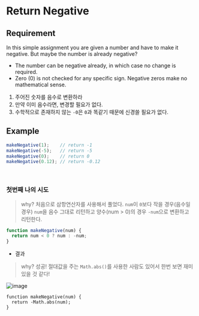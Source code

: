 # Return Negative

## Requirement

<p>In this simple assignment you are given a number and have to make it negative. But maybe the number is already negative?</p>
<ul>
  <li>The number can be negative already, in which case no change is required.</li>
  <li>Zero (0) is not checked for any specific sign. Negative zeros make no mathematical sense.</li>
</ul>
  

  1. 주어진 숫자를 음수로 변환하라
  2. 만약 이미 음수라면, 변경할 필요가 없다.
  3. 수학적으로 존재하지 않는 `-0`은 `0`과 똑같기 때문에 신경쓸 필요가 없다.

## Example

```js
makeNegative(1);    // return -1
makeNegative(-5);   // return -5
makeNegative(0);    // return 0
makeNegative(0.12); // return -0.12
```

<br>

### 첫번째 나의 시도

> why? 처음으로 삼항연산자를 사용해서 풀었다. `num`이 `0`보다 작을 경우(음수일 경우) `num`을 음수 그대로 리턴하고 양수(num > 0)의 경우 `-num`으로 변환하고 리턴한다.
```js
function makeNegative(num) {
  return num < 0 ? num : -num;
}
```
- 결과

> why? 성공! 절대값을 주는 `Math.abs()`를 사용한 사람도 있어서 한번 보면 재미있을 것 같다!

![image](https://user-images.githubusercontent.com/96808980/173193367-f64126d5-14cb-4004-b736-572bf70dded4.png)

```JS
function makeNegative(num) {
  return -Math.abs(num);
}
```
